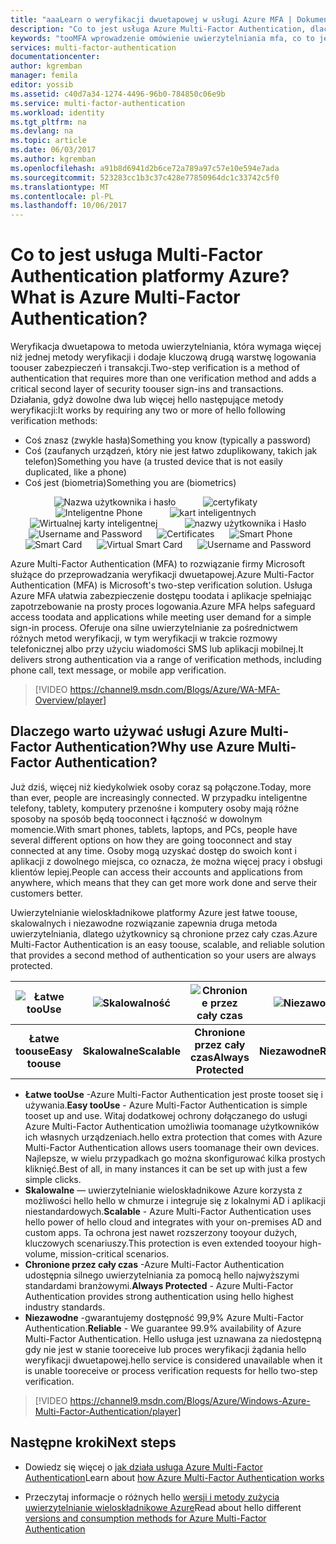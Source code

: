 ```yaml
---
title: "aaaLearn o weryfikacji dwuetapowej w usługi Azure MFA | Dokumentacja firmy Microsoft"
description: "Co to jest usługa Azure Multi-Factor Authentication, dlaczego warto używać usługi MFA, więcej informacji na temat powitania klienta uwierzytelniania wieloskładnikowego i hello różnych metod i wersje dostępne. "
keywords: "tooMFA wprowadzenie omówienie uwierzytelniania mfa, co to jest usługa mfa"
services: multi-factor-authentication
documentationcenter: 
author: kgremban
manager: femila
editor: yossib
ms.assetid: c40d7a34-1274-4496-96b0-784850c06e9b
ms.service: multi-factor-authentication
ms.workload: identity
ms.tgt_pltfrm: na
ms.devlang: na
ms.topic: article
ms.date: 06/03/2017
ms.author: kgremban
ms.openlocfilehash: a91b8d6941d2b6ce72a789a97c57e10e594e7ada
ms.sourcegitcommit: 523283cc1b3c37c428e77850964dc1c33742c5f0
ms.translationtype: MT
ms.contentlocale: pl-PL
ms.lasthandoff: 10/06/2017
---
```

# <a name="what-is-azure-multi-factor-authentication"></a><span data-ttu-id="031b4-104">Co to jest usługa Multi-Factor Authentication platformy Azure?</span><span class="sxs-lookup"><span data-stu-id="031b4-104">What is Azure Multi-Factor Authentication?</span></span>
<span data-ttu-id="031b4-105">Weryfikacja dwuetapowa to metoda uwierzytelniania, która wymaga więcej niż jednej metody weryfikacji i dodaje kluczową drugą warstwę logowania toouser zabezpieczeń i transakcji.</span><span class="sxs-lookup"><span data-stu-id="031b4-105">Two-step verification is a method of authentication that requires more than one verification method and adds a critical second layer of security toouser sign-ins and transactions.</span></span> <span data-ttu-id="031b4-106">Działania, gdyż dowolne dwa lub więcej hello następujące metody weryfikacji:</span><span class="sxs-lookup"><span data-stu-id="031b4-106">It works by requiring any two or more of hello following verification methods:</span></span>

* <span data-ttu-id="031b4-107">Coś znasz (zwykle hasła)</span><span class="sxs-lookup"><span data-stu-id="031b4-107">Something you know (typically a password)</span></span>
* <span data-ttu-id="031b4-108">Coś (zaufanych urządzeń, który nie jest łatwo zduplikowany, takich jak telefon)</span><span class="sxs-lookup"><span data-stu-id="031b4-108">Something you have (a trusted device that is not easily duplicated, like a phone)</span></span>
* <span data-ttu-id="031b4-109">Coś jest (biometria)</span><span class="sxs-lookup"><span data-stu-id="031b4-109">Something you are (biometrics)</span></span>

<span data-ttu-id="031b4-110"><center>![Nazwa użytkownika i hasło](./media/multi-factor-authentication/pword.png) &nbsp; &nbsp; &nbsp; &nbsp; &nbsp; ![certyfikaty](./media/multi-factor-authentication/phone.png) &nbsp; &nbsp; &nbsp; &nbsp; &nbsp; ![Inteligentne Phone](./media/multi-factor-authentication/hware.png) &nbsp; &nbsp; &nbsp; &nbsp; &nbsp; ![kart inteligentnych](./media/multi-factor-authentication/smart.png) &nbsp; &nbsp; &nbsp; &nbsp; &nbsp; ![Wirtualnej karty inteligentnej](./media/multi-factor-authentication/vsmart.png) &nbsp; &nbsp; &nbsp; &nbsp; &nbsp; ![nazwy użytkownika i Hasło](./media/multi-factor-authentication/cert.png)</center></span><span class="sxs-lookup"><span data-stu-id="031b4-110"><center>![Username and Password](./media/multi-factor-authentication/pword.png) &nbsp;&nbsp;&nbsp;&nbsp;&nbsp;![Certificates](./media/multi-factor-authentication/phone.png) &nbsp;&nbsp;&nbsp;&nbsp;&nbsp;![Smart Phone](./media/multi-factor-authentication/hware.png) &nbsp;&nbsp;&nbsp;&nbsp;&nbsp;![Smart Card](./media/multi-factor-authentication/smart.png) &nbsp;&nbsp;&nbsp;&nbsp;&nbsp;![Virtual Smart Card](./media/multi-factor-authentication/vsmart.png) &nbsp;&nbsp;&nbsp;&nbsp;&nbsp;![Username and Password](./media/multi-factor-authentication/cert.png)</center></span></span>

<span data-ttu-id="031b4-111">Azure Multi-Factor Authentication (MFA) to rozwiązanie firmy Microsoft służące do przeprowadzania weryfikacji dwuetapowej.</span><span class="sxs-lookup"><span data-stu-id="031b4-111">Azure Multi-Factor Authentication (MFA) is Microsoft's two-step verification solution.</span></span> <span data-ttu-id="031b4-112">Usługa Azure MFA ułatwia zabezpieczenie dostępu toodata i aplikacje spełniając zapotrzebowanie na prosty proces logowania.</span><span class="sxs-lookup"><span data-stu-id="031b4-112">Azure MFA helps safeguard access toodata and applications while meeting user demand for a simple sign-in process.</span></span> <span data-ttu-id="031b4-113">Oferuje ona silne uwierzytelnianie za pośrednictwem różnych metod weryfikacji, w tym weryfikacji w trakcie rozmowy telefonicznej albo przy użyciu wiadomości SMS lub aplikacji mobilnej.</span><span class="sxs-lookup"><span data-stu-id="031b4-113">It delivers strong authentication via a range of verification methods, including phone call, text message, or mobile app verification.</span></span>

> [!VIDEO https://channel9.msdn.com/Blogs/Azure/WA-MFA-Overview/player]
>
>

## <a name="why-use-azure-multi-factor-authentication"></a><span data-ttu-id="031b4-114">Dlaczego warto używać usługi Azure Multi-Factor Authentication?</span><span class="sxs-lookup"><span data-stu-id="031b4-114">Why use Azure Multi-Factor Authentication?</span></span>
<span data-ttu-id="031b4-115">Już dziś, więcej niż kiedykolwiek osoby coraz są połączone.</span><span class="sxs-lookup"><span data-stu-id="031b4-115">Today, more than ever, people are increasingly connected.</span></span> <span data-ttu-id="031b4-116">W przypadku inteligentne telefony, tablety, komputery przenośne i komputery osoby mają różne sposoby na sposób będą tooconnect i łączność w dowolnym momencie.</span><span class="sxs-lookup"><span data-stu-id="031b4-116">With smart phones, tablets, laptops, and PCs, people have several different options on how they are going tooconnect and stay connected at any time.</span></span> <span data-ttu-id="031b4-117">Osoby mogą uzyskać dostęp do swoich kont i aplikacji z dowolnego miejsca, co oznacza, że można więcej pracy i obsługi klientów lepiej.</span><span class="sxs-lookup"><span data-stu-id="031b4-117">People can access their accounts and applications from anywhere, which means that they can get more work done and serve their customers better.</span></span>

<span data-ttu-id="031b4-118">Uwierzytelnianie wieloskładnikowe platformy Azure jest łatwe toouse, skalowalnych i niezawodne rozwiązanie zapewnia druga metoda uwierzytelniania, dlatego użytkownicy są chronione przez cały czas.</span><span class="sxs-lookup"><span data-stu-id="031b4-118">Azure Multi-Factor Authentication is an easy toouse, scalable, and reliable solution that provides a second method of authentication so your users are always protected.</span></span>

| ![Łatwe tooUse](./media/multi-factor-authentication/simple.png) | ![Skalowalność](./media/multi-factor-authentication/scalable.png) | ![Chronione przez cały czas](./media/multi-factor-authentication/protected.png) | ![Niezawodne](./media/multi-factor-authentication/reliable.png) |
|:---:|:---:|:---:|:---:|
| <span data-ttu-id="031b4-123">**Łatwe toouse**</span><span class="sxs-lookup"><span data-stu-id="031b4-123">**Easy toouse**</span></span> |<span data-ttu-id="031b4-124">**Skalowalne**</span><span class="sxs-lookup"><span data-stu-id="031b4-124">**Scalable**</span></span> |<span data-ttu-id="031b4-125">**Chronione przez cały czas**</span><span class="sxs-lookup"><span data-stu-id="031b4-125">**Always Protected**</span></span> |<span data-ttu-id="031b4-126">**Niezawodne**</span><span class="sxs-lookup"><span data-stu-id="031b4-126">**Reliable**</span></span> |

* <span data-ttu-id="031b4-127">**Łatwe tooUse** -Azure Multi-Factor Authentication jest proste tooset się i używania.</span><span class="sxs-lookup"><span data-stu-id="031b4-127">**Easy tooUse** - Azure Multi-Factor Authentication is simple tooset up and use.</span></span> <span data-ttu-id="031b4-128">Witaj dodatkowej ochrony dołączanego do usługi Azure Multi-Factor Authentication umożliwia toomanage użytkowników ich własnych urządzeniach.</span><span class="sxs-lookup"><span data-stu-id="031b4-128">hello extra protection that comes with Azure Multi-Factor Authentication allows users toomanage their own devices.</span></span> <span data-ttu-id="031b4-129">Najlepsze, w wielu przypadkach go można skonfigurować kilka prostych kliknięć.</span><span class="sxs-lookup"><span data-stu-id="031b4-129">Best of all, in many instances it can be set up with just a few simple clicks.</span></span>
* <span data-ttu-id="031b4-130">**Skalowalne** — uwierzytelnianie wieloskładnikowe Azure korzysta z możliwości hello hello w chmurze i integruje się z lokalnymi AD i aplikacji niestandardowych.</span><span class="sxs-lookup"><span data-stu-id="031b4-130">**Scalable** - Azure Multi-Factor Authentication uses hello power of hello cloud and integrates with your on-premises AD and custom apps.</span></span> <span data-ttu-id="031b4-131">Ta ochrona jest nawet rozszerzony tooyour dużych, kluczowych scenariuszy.</span><span class="sxs-lookup"><span data-stu-id="031b4-131">This protection is even extended tooyour high-volume, mission-critical scenarios.</span></span>
* <span data-ttu-id="031b4-132">**Chronione przez cały czas** -Azure Multi-Factor Authentication udostępnia silnego uwierzytelniania za pomocą hello najwyższymi standardami branżowymi.</span><span class="sxs-lookup"><span data-stu-id="031b4-132">**Always Protected** - Azure Multi-Factor Authentication provides strong authentication using hello highest industry standards.</span></span>
* <span data-ttu-id="031b4-133">**Niezawodne** -gwarantujemy dostępność 99,9% Azure Multi-Factor Authentication.</span><span class="sxs-lookup"><span data-stu-id="031b4-133">**Reliable** - We guarantee 99.9% availability of Azure Multi-Factor Authentication.</span></span> <span data-ttu-id="031b4-134">Hello usługa jest uznawana za niedostępną gdy nie jest w stanie tooreceive lub proces weryfikacji żądania hello weryfikacji dwuetapowej.</span><span class="sxs-lookup"><span data-stu-id="031b4-134">hello service is considered unavailable when it is unable tooreceive or process verification requests for hello two-step verification.</span></span>

> [!VIDEO https://channel9.msdn.com/Blogs/Azure/Windows-Azure-Multi-Factor-Authentication/player]


## <a name="next-steps"></a><span data-ttu-id="031b4-135">Następne kroki</span><span class="sxs-lookup"><span data-stu-id="031b4-135">Next steps</span></span>

- <span data-ttu-id="031b4-136">Dowiedz się więcej o [jak działa usługa Azure Multi-Factor Authentication](multi-factor-authentication-how-it-works.md)</span><span class="sxs-lookup"><span data-stu-id="031b4-136">Learn about [how Azure Multi-Factor Authentication works](multi-factor-authentication-how-it-works.md)</span></span>

- <span data-ttu-id="031b4-137">Przeczytaj informacje o różnych hello [wersji i metody zużycia uwierzytelnianie wieloskładnikowe Azure](multi-factor-authentication-versions-plans.md)</span><span class="sxs-lookup"><span data-stu-id="031b4-137">Read about hello different [versions and consumption methods for Azure Multi-Factor Authentication](multi-factor-authentication-versions-plans.md)</span></span>
